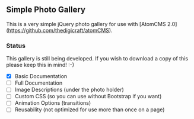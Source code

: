## Simple Photo Gallery

This is a very simple jQuery photo gallery for use with [AtomCMS 2.0] (https://github.com/thedigicraft/atomCMS).

### Status

This gallery is still being developed.  If you wish to download a copy of this please keep this in mind! :-)

- [x] Basic Documentation
- [ ] Full Documentation
- [ ] Image Descriptions (under the photo holder)
- [ ] Custom CSS (so you can use without Bootstrap if you want)
- [ ] Animation Options (transitions)
- [ ] Reusability (not optimized for use more than once on a page)
